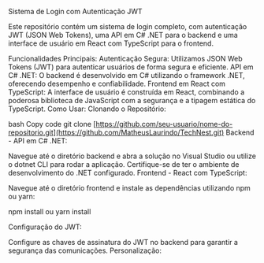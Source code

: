 Sistema de Login com Autenticação JWT

Este repositório contém um sistema de login completo, com autenticação JWT (JSON Web Tokens), uma API em C# .NET para o backend e uma interface de usuário em React com TypeScript para o frontend.

Funcionalidades Principais:
Autenticação Segura: Utilizamos JSON Web Tokens (JWT) para autenticar usuários de forma segura e eficiente.
API em C# .NET: O backend é desenvolvido em C# utilizando o framework .NET, oferecendo desempenho e confiabilidade.
Frontend em React com TypeScript: A interface de usuário é construída em React, combinando a poderosa biblioteca de JavaScript com a segurança e a tipagem estática do TypeScript.
Como Usar:
Clonando o Repositório:

bash
Copy code
git clone [https://github.com/seu-usuario/nome-do-repositorio.git](https://github.com/MatheusLaurindo/TechNest.git)
Backend - API em C# .NET:

Navegue até o diretório backend e abra a solução no Visual Studio ou utilize o dotnet CLI para rodar a aplicação.
Certifique-se de ter o ambiente de desenvolvimento do .NET configurado.
Frontend - React com TypeScript:

Navegue até o diretório frontend e instale as dependências utilizando npm ou yarn:

npm install
ou
yarn install

Configuração do JWT:

Configure as chaves de assinatura do JWT no backend para garantir a segurança das comunicações.
Personalização:
